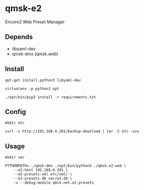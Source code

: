 # qmsk-e2
Encore2 Web Preset Manager

## Depends
* libyaml-dev
* qmsk-dmx (qmsk.web)

## Install

    apt-get install python3 libyaml-dev

    virtualenv -p python3 opt

    ./opt/bin/pip3 install -r requirements.txt

## Config

    mkdir etc

    curl -v http://192.168.0.201/backup-download | tar -C etc -xzv

## Usage
    mkdir var
    
    PYTHONPATH=../qmsk-dmx ./opt/bin/python3 ./qmsk-e2-web \
        --e2-host 192.168.0.201 \
        --e2-presets-xml etc/xml/ \
        --e2-presets-db var/e2.db \
        -v --debug-module qmsk.net.e2.presets


